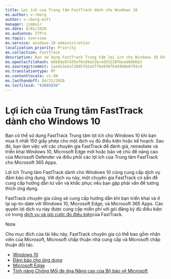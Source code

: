 ```yaml
---
title: Lợi ích của Trung tâm FastTrack dành cho Windows 10
ms.author: v-rberg
author: v-rberg-msft
manager: jimmuir
ms.date: 4/01/2020
ms.audience: ITPro
ms.topic: overview
ms.service: windows-10-administration
localization_priority: Priority
ms.collection: FastTrack
description: Bạn sử dụng FastTrack Trung tâm lợi ích cho Windows 10 khi bạn mua ít *nhất* 150 giấy phép cho một dịch vụ đủ điều kiện hoặc kế hoạch.
ms.openlocfilehash: 66b8da97435ef0c89a31bc4d55228fbead88bbb3
ms.sourcegitcommit: 1aa423e2a720d57d2a37fba930fb4d4b0e8f93c9
ms.translationtype: MT
ms.contentlocale: vi-VN
ms.lasthandoff: 04/22/2020
ms.locfileid: "43665830"
---
```

# <a name="fasttrack-center-benefit-for-windows-10"></a>Lợi ích của Trung tâm FastTrack dành cho Windows 10

Bạn có thể sử dụng FastTrack Trung tâm lợi ích cho Windows 10 khi bạn mua ít nhất 150 giấy phép cho một dịch vụ đủ điều kiện hoặc kế hoạch. Sau đó, bạn làm việc với các chuyên gia FastTrack để đánh giá, remediate và triển khai Windows 10, Microsoft Edge mới hoặc bảo vệ chủ đề nâng cao của Microsoft Defender và điều phối các lợi ích của Trung tâm FastTrack cho Microsoft 365 Apps. 

Lợi ích Trung tâm FastTrack dành cho Windows 10 cũng cung cấp dịch vụ đảm bảo ứng dụng. Với dịch vụ này, một chuyên gia FastTrack có sẵn để cung cấp hướng dẫn tư vấn và khắc phục nếu bạn gặp phải vấn đề tương thích ứng dụng. 

FastTrack chuyên gia cũng sẽ cung cấp hướng dẫn khi bạn triển khai và ở lại up-to-date với Windows 10, Microsoft Edge, và Microsoft 365 Apps. Các quyền lợi dịch vụ này được cung cấp miễn phí với gói đăng ký đủ điều kiện có trong [dịch vụ và gói cước đủ điều kiện](M365-eligible-services-and-plans.md)của FastTrack.
  
> [!NOTE]
> Cho mục đích của tài liệu này, FastTrack chuyên gia có thể bao gồm nhân viên của Microsoft, Microsoft chấp thuận nhà cung cấp và Microsoft chấp thuận đối tác. 
    
- [Windows 10](Win-10-windows-10.md)
- [Đảm bảo cho ứng dụng](Win-10-app-assure.md)
- [Microsoft Edge](Win-10-microsoft-edge.md)
- [Tính năng Chống Mối đe dọa Nâng cao của Bộ bảo vệ Microsoft](Win-10-microsoft-defender-atp.md)

